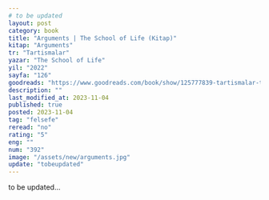 ```yaml
---
# to be updated
layout: post
category: book
title: "Arguments | The School of Life (Kitap)"
kitap: "Arguments"
tr: "Tartismalar"
yazar: "The School of Life"
yil: "2022"
sayfa: "126"
goodreads: "https://www.goodreads.com/book/show/125777839-tartismalar-the-school-of-life-hayat-okulu"
description: ""
last_modified_at: 2023-11-04
published: true
posted: 2023-11-04
tag: "felsefe"
reread: "no"
rating: "5"
eng: ""
num: "392"
image: "/assets/new/arguments.jpg"
update: "tobeupdated"
---
```


to be updated...
